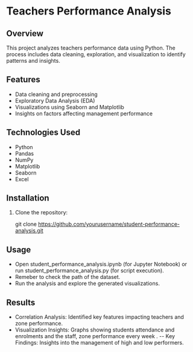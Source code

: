 # Teachers Performance Analysis

## Overview
This project analyzes teachers performance data using Python. The process includes data cleaning, exploration, and visualization to identify patterns and insights.

## Features
- Data cleaning and preprocessing
- Exploratory Data Analysis (EDA)
- Visualizations using Seaborn and Matplotlib
- Insights on factors affecting management performance

## Technologies Used
- Python
- Pandas
- NumPy
- Matplotlib
- Seaborn
- Excel

## Installation
1. Clone the repository:
   
   git clone https://github.com/yourusername/student-performance-analysis.git

## Usage
- Open student_performance_analysis.ipynb (for Jupyter Notebook) or run student_performance_analysis.py (for script execution).
- Remeber to check the path of the dataset.
- Run the analysis and explore the generated visualizations.

## Results
- Correlation Analysis: Identified key features impacting teachers and zone performance.
- Visualization Insights: Graphs showing students attendance and enrolments and the staff, zone performance every week .
-- Key Findings: Insights into the management of high and low performers.
